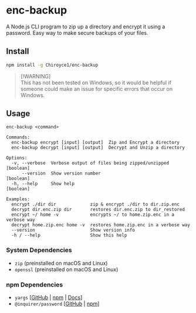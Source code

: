 # enc-backup

A Node.js CLI program to zip up a directory and encrypt it using a password. Easy way to make secure backups of your files.

## Install
```bash
npm install -g Chiroyce1/enc-backup
```
> [!WARNING]\
> This has not been tested on Windows, so it would be helpful if someone could make an issue for specific errors that occur on Windows. 

## Usage
```
enc-backup <command>

Commands:
  enc-backup encrypt [input] [output]  Zip and Encrypt a directory
  enc-backup decrypt [input] [output]  Decrypt and Unzip a directory

Options:
  -v, --verbose  Verbose output of files being zipped/unzipped         [boolean]
      --version  Show version number                                   [boolean]
  -h, --help     Show help                                             [boolean]

Examples:
  encrypt ./dir dir             zip & encrypt ./dir to dir.zip.enc
  decrypt dir.enc.zip dir       restores dir.enc.zip to dir_restored
  encrypt ~/ home -v            encrypts ~/ to home.zip.enc in a verbose way
  decrypt home.zip.enc home -v  restores home.zip.enc in a verbose way
  --version                     Show version info
  -h / --help                   Show this help

```


### System Dependencies
- `zip` (preinstalled on macOS and Linux)
- `openssl` (preinstalled on macOS and Linux)

### npm Dependencies
- `yargs` [[GitHub](https://github.com/yargs/yargs) | [npm](https://www.npmjs.com/package/yargs) | [Docs](https://yargs.js.org/docs/)]
- `@inquirer/password` [[GitHub](https://github.com/SBoudrias/Inquirer.js) | [npm](https://www.npmjs.com/package/@inquirer/password)]